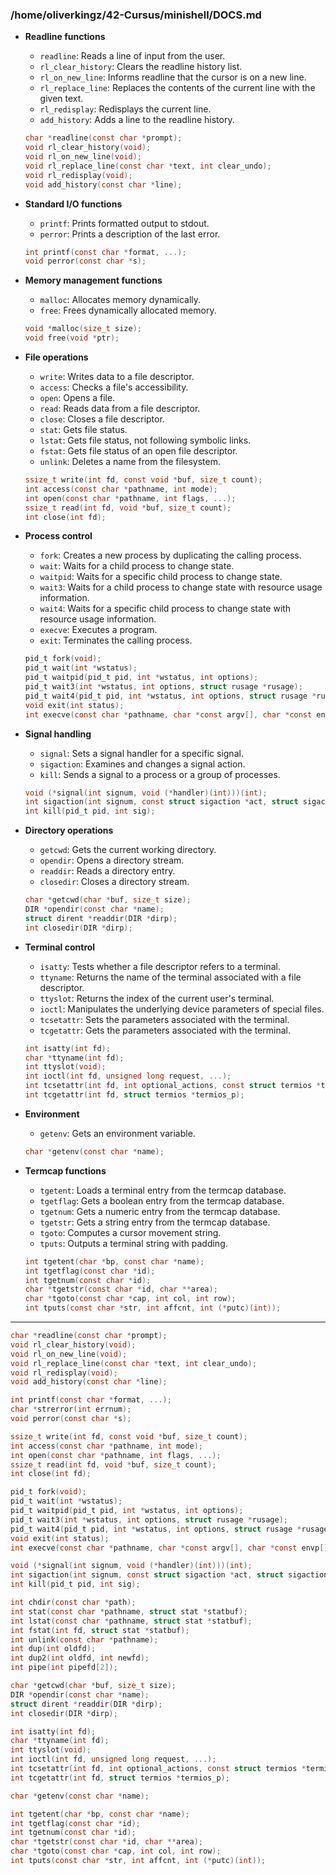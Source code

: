 ### /home/oliverkingz/42-Cursus/minishell/DOCS.md

- **Readline functions**
  - `readline`: Reads a line of input from the user.
  - `rl_clear_history`: Clears the readline history list.
  - `rl_on_new_line`: Informs readline that the cursor is on a new line.
  - `rl_replace_line`: Replaces the contents of the current line with the given text.
  - `rl_redisplay`: Redisplays the current line.
  - `add_history`: Adds a line to the readline history.

  ```c
  char *readline(const char *prompt);
  void rl_clear_history(void);
  void rl_on_new_line(void);
  void rl_replace_line(const char *text, int clear_undo);
  void rl_redisplay(void);
  void add_history(const char *line);
  ```

- **Standard I/O functions**
  - `printf`: Prints formatted output to stdout.
  - `perror`: Prints a description of the last error.

  ```c
  int printf(const char *format, ...);
  void perror(const char *s);
  ```

- **Memory management functions**
  - `malloc`: Allocates memory dynamically.
  - `free`: Frees dynamically allocated memory.

  ```c
  void *malloc(size_t size);
  void free(void *ptr);
  ```

- **File operations**
  - `write`: Writes data to a file descriptor.
  - `access`: Checks a file's accessibility.
  - `open`: Opens a file.
  - `read`: Reads data from a file descriptor.
  - `close`: Closes a file descriptor.
  - `stat`: Gets file status.
  - `lstat`: Gets file status, not following symbolic links.
  - `fstat`: Gets file status of an open file descriptor.
  - `unlink`: Deletes a name from the filesystem.

  ```c
  ssize_t write(int fd, const void *buf, size_t count);
  int access(const char *pathname, int mode);
  int open(const char *pathname, int flags, ...);
  ssize_t read(int fd, void *buf, size_t count);
  int close(int fd);
  ```

- **Process control**
  - `fork`: Creates a new process by duplicating the calling process.
  - `wait`: Waits for a child process to change state.
  - `waitpid`: Waits for a specific child process to change state.
  - `wait3`: Waits for a child process to change state with resource usage information.
  - `wait4`: Waits for a specific child process to change state with resource usage information.
  - `execve`: Executes a program.
  - `exit`: Terminates the calling process.

  ```c
  pid_t fork(void);
  pid_t wait(int *wstatus);
  pid_t waitpid(pid_t pid, int *wstatus, int options);
  pid_t wait3(int *wstatus, int options, struct rusage *rusage);
  pid_t wait4(pid_t pid, int *wstatus, int options, struct rusage *rusage);
  void exit(int status);
  int execve(const char *pathname, char *const argv[], char *const envp[]);
  ```

- **Signal handling**
  - `signal`: Sets a signal handler for a specific signal.
  - `sigaction`: Examines and changes a signal action.
  - `kill`: Sends a signal to a process or a group of processes.

  ```c
  void (*signal(int signum, void (*handler)(int)))(int);
  int sigaction(int signum, const struct sigaction *act, struct sigaction *oldact);
  int kill(pid_t pid, int sig);
  ```

- **Directory operations**
  - `getcwd`: Gets the current working directory.
  - `opendir`: Opens a directory stream.
  - `readdir`: Reads a directory entry.
  - `closedir`: Closes a directory stream.

  ```c
  char *getcwd(char *buf, size_t size);
  DIR *opendir(const char *name);
  struct dirent *readdir(DIR *dirp);
  int closedir(DIR *dirp);
  ```

- **Terminal control**
  - `isatty`: Tests whether a file descriptor refers to a terminal.
  - `ttyname`: Returns the name of the terminal associated with a file descriptor.
  - `ttyslot`: Returns the index of the current user's terminal.
  - `ioctl`: Manipulates the underlying device parameters of special files.
  - `tcsetattr`: Sets the parameters associated with the terminal.
  - `tcgetattr`: Gets the parameters associated with the terminal.

  ```c
  int isatty(int fd);
  char *ttyname(int fd);
  int ttyslot(void);
  int ioctl(int fd, unsigned long request, ...);
  int tcsetattr(int fd, int optional_actions, const struct termios *termios_p);
  int tcgetattr(int fd, struct termios *termios_p);
  ```

- **Environment**
  - `getenv`: Gets an environment variable.

  ```c
  char *getenv(const char *name);
  ```

- **Termcap functions**
  - `tgetent`: Loads a terminal entry from the termcap database.
  - `tgetflag`: Gets a boolean entry from the termcap database.
  - `tgetnum`: Gets a numeric entry from the termcap database.
  - `tgetstr`: Gets a string entry from the termcap database.
  - `tgoto`: Computes a cursor movement string.
  - `tputs`: Outputs a terminal string with padding.

  ```c
  int tgetent(char *bp, const char *name);
  int tgetflag(const char *id);
  int tgetnum(const char *id);
  char *tgetstr(const char *id, char **area);
  char *tgoto(const char *cap, int col, int row);
  int tputs(const char *str, int affcnt, int (*putc)(int));
  ```
_________________________________________________________________________________

```c
char *readline(const char *prompt);
void rl_clear_history(void);
void rl_on_new_line(void);
void rl_replace_line(const char *text, int clear_undo);
void rl_redisplay(void);
void add_history(const char *line);

int printf(const char *format, ...);
char *strerror(int errnum);
void perror(const char *s);

ssize_t write(int fd, const void *buf, size_t count);
int access(const char *pathname, int mode);
int open(const char *pathname, int flags, ...);
ssize_t read(int fd, void *buf, size_t count);
int close(int fd);

pid_t fork(void);
pid_t wait(int *wstatus);
pid_t waitpid(pid_t pid, int *wstatus, int options);
pid_t wait3(int *wstatus, int options, struct rusage *rusage);
pid_t wait4(pid_t pid, int *wstatus, int options, struct rusage *rusage);
void exit(int status);
int execve(const char *pathname, char *const argv[], char *const envp[]);

void (*signal(int signum, void (*handler)(int)))(int);
int sigaction(int signum, const struct sigaction *act, struct sigaction *oldact);
int kill(pid_t pid, int sig);

int chdir(const char *path);
int stat(const char *pathname, struct stat *statbuf);
int lstat(const char *pathname, struct stat *statbuf);
int fstat(int fd, struct stat *statbuf);
int unlink(const char *pathname);
int dup(int oldfd);
int dup2(int oldfd, int newfd);
int pipe(int pipefd[2]);

char *getcwd(char *buf, size_t size);
DIR *opendir(const char *name);
struct dirent *readdir(DIR *dirp);
int closedir(DIR *dirp);

int isatty(int fd);
char *ttyname(int fd);
int ttyslot(void);
int ioctl(int fd, unsigned long request, ...);
int tcsetattr(int fd, int optional_actions, const struct termios *termios_p);
int tcgetattr(int fd, struct termios *termios_p);

char *getenv(const char *name);

int tgetent(char *bp, const char *name);
int tgetflag(const char *id);
int tgetnum(const char *id);
char *tgetstr(const char *id, char **area);
char *tgoto(const char *cap, int col, int row);
int tputs(const char *str, int affcnt, int (*putc)(int));
```